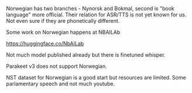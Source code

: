 Norwegian has two branches - Nynorsk and Bokmal, second is "book language" more official. Their relation for ASR/TTS is not yet known for us. Not even sure if they are phonetically different.

Some work on Norwegian happens at NBAILAb

https://huggingface.co/NbAiLab

Not much model published already but there is finetuned whisper.

Parakeet v3 does not support Norwegian.

NST dataset for Norwegian is a good start but resources are limited. Some parlamentary speech and not much youtube.
